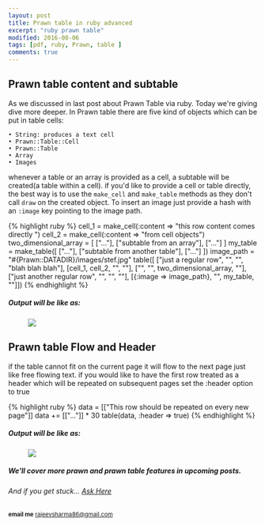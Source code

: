 ```yaml
---
layout: post
title: Prawn table in ruby advanced  
excerpt: "ruby prawn table"
modified: 2016-08-06
tags: [pdf, ruby, Prawn, table ]
comments: true
---
```


## Prawn table content and subtable

As we discussed in last post about Prawn Table via ruby. Today we're
giving dive more deeper. In Prawn table there are five kind of objects
which can be put in table cells:

    • String: produces a text cell
    • Prawn::Table::Cell
    • Prawn::Table
    • Array
    • Images

whenever a table or an array is provided as a cell, a subtable will be 
created(a table within a cell). if you'd like to provide a cell or table
directly, the best way is to use the `make_cell` and `make_table`
methods as they don't call `draw` on the created object. To insert an
image just provide a hash with an `:image` key pointing to the image path.
   
{% highlight ruby %}
cell_1 = make_cell(:content => "this row content comes directly ")
cell_2 = make_cell(:content => "from cell objects")
two_dimensional_array = [ ["..."], ["subtable from an array"], ["..."] ]
my_table = make_table([ ["..."], ["subtable from another table"], ["..."] ])
image_path = "#{Prawn::DATADIR}/images/stef.jpg"
table([ ["just a regular row", "", "", "blah blah blah"],
 [cell_1, cell_2, "", ""],
 ["", "", two_dimensional_array, ""],
 ["just another regular row", "", "", ""],
 [{:image => image_path}, "", my_table, ""]])
{% endhighlight %}

##### Output will be like as:  

<figure class="full">
	<a href="javascript:void(0);"><img src="/images/prawntable.png"></a>
</figure>

## Prawn table Flow and Header

if the table cannot fit on the current page it will flow to the next
page just like free flowing text. if you would like to have the first
row treated as a header which will be repeated on subsequent pages set
the :header option to true

{% highlight ruby %}
data = [["This row should be repeated on every new page"]]
data += [["..."]] * 30
table(data, :header => true)
{% endhighlight %}

##### Output will be like as:  

<figure class="full">
	<a href="javascript:void(0);"><img src="/images/prawn_flow_and_header.png"></a>
</figure>

##### We'll cover more prawn and prawn table features in upcoming posts.  

######  And if you get stuck… [Ask Here](http://stackoverflow.com/)

<sup> <b>email me</b>  [rajeevsharma86@gmail.com](#myfootnote1)</sup>
